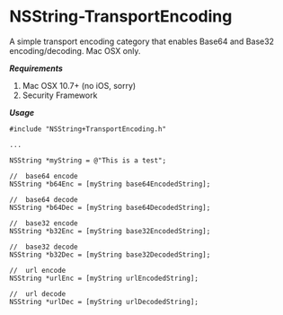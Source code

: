 NSString-TransportEncoding
==========================

A simple transport encoding category that enables Base64 and Base32 encoding/decoding.  Mac OSX only.

***Requirements***

1. Mac OSX 10.7+ (no iOS, sorry)
2. Security Framework

***Usage***

    #include "NSString+TransportEncoding.h"
    
    ...
    
    NSString *myString = @"This is a test";
    
    //  base64 encode
    NSString *b64Enc = [myString base64EncodedString];
    
    //  base64 decode
    NSString *b64Dec = [myString base64DecodedString];
    
    //  base32 encode
    NSString *b32Enc = [myString base32EncodedString];
    
    //  base32 decode
    NSString *b32Dec = [myString base32DecodedString];
    
    //  url encode
    NSString *urlEnc = [myString urlEncodedString];
    
    //  url decode
    NSString *urlDec = [myString urlDecodedString];
